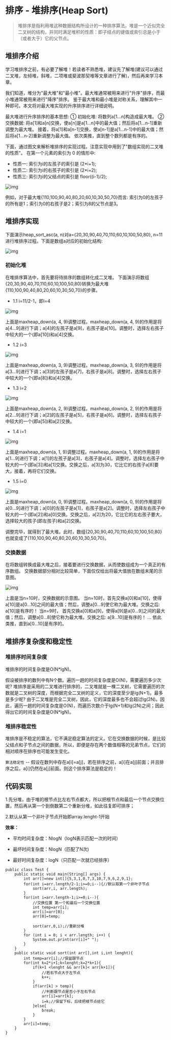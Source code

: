 #  排序 - 堆排序(Heap Sort)

> 堆排序是指利用堆这种数据结构所设计的一种排序算法。堆是一个近似完全二叉树的结构，并同时满足堆积的性质：即子结点的键值或索引总是小于（或者大于）它的父节点。

## 堆排序介绍

学习堆排序之前，有必要了解堆！若读者不熟悉堆，建议先了解堆(建议可以通过二叉堆，左倾堆，斜堆，二项堆或斐波那契堆等文章进行了解)，然后再来学习本章。

我们知道，堆分为"最大堆"和"最小堆"。最大堆通常被用来进行"升序"排序，而最小堆通常被用来进行"降序"排序。 鉴于最大堆和最小堆是对称关系，理解其中一种即可。本文将对最大堆实现的升序排序进行详细说明。

最大堆进行升序排序的基本思想: ① 初始化堆: 将数列a[1...n]构造成最大堆。 ② 交换数据: 将a[1]和a[n]交换，使a[n]是a[1...n]中的最大值；然后将a[1...n-1]重新调整为最大堆。 接着，将a[1]和a[n-1]交换，使a[n-1]是a[1...n-1]中的最大值；然后将a[1...n-2]重新调整为最大值。 依次类推，直到整个数列都是有序的。

下面，通过图文来解析堆排序的实现过程。注意实现中用到了"数组实现的二叉堆的性质"。 在第一个元素的索引为 0 的情形中:

- 性质一: 索引为i的左孩子的索引是 (2*i+1);
- 性质二: 索引为i的右孩子的索引是 (2*i+2);
- 性质三: 索引为i的父结点的索引是 floor((i-1)/2);

![img](https://gitee.com/wcy_dch/images/raw/master/img/alg-sort-heap-1.jpg)

例如，对于最大堆{110,100,90,40,80,20,60,10,30,50,70}而言: 索引为0的左孩子的所有是1；索引为0的右孩子是2；索引为8的父节点是3。

##  堆排序实现

下面演示heap_sort_asc(a, n)对a={20,30,90,40,70,110,60,10,100,50,80}, n=11进行堆排序过程。下面是数组a对应的初始化结构:

![img](https://gitee.com/wcy_dch/images/raw/master/img/alg-sort-heap-2.jpg)

### 初始化堆

在堆排序算法中，首先要将待排序的数组转化成二叉堆。 下面演示将数组{20,30,90,40,70,110,60,10,100,50,80}转换为最大堆{110,100,90,40,80,20,60,10,30,50,70}的步骤。

- 1.1 i=11/2-1，即i=4

![img](https://gitee.com/wcy_dch/images/raw/master/img/alg-sort-heap-3.jpg)

上面是maxheap_down(a, 4, 9)调整过程。maxheap_down(a, 4, 9)的作用是将a[4...9]进行下调；a[4]的左孩子是a[9]，右孩子是a[10]。调整时，选择左右孩子中较大的一个(即a[10])和a[4]交换。

- 1.2 i=3

![img](https://gitee.com/wcy_dch/images/raw/master/img/alg-sort-heap-4.jpg)

上面是maxheap_down(a, 3, 9)调整过程。maxheap_down(a, 3, 9)的作用是将a[3...9]进行下调；a[3]的左孩子是a[7]，右孩子是a[8]。调整时，选择左右孩子中较大的一个(即a[8])和a[4]交换。

- 1.3 i=2

![img](https://gitee.com/wcy_dch/images/raw/master/img/alg-sort-heap-5.jpg)

上面是maxheap_down(a, 2, 9)调整过程。maxheap_down(a, 2, 9)的作用是将a[2...9]进行下调；a[2]的左孩子是a[5]，右孩子是a[6]。调整时，选择左右孩子中较大的一个(即a[5])和a[2]交换。

- 1.4 i=1

![img](https://gitee.com/wcy_dch/images/raw/master/img/alg-sort-heap-6.jpg)

上面是maxheap_down(a, 1, 9)调整过程。maxheap_down(a, 1, 9)的作用是将a[1...9]进行下调；a[1]的左孩子是a[3]，右孩子是a[4]。调整时，选择左右孩子中较大的一个(即a[3])和a[1]交换。交换之后，a[3]为30，它比它的右孩子a[8]要大，接着，再将它们交换。

- 1.5 i=0

![img](https://gitee.com/wcy_dch/images/raw/master/img/alg-sort-heap-7.jpg)

上面是maxheap_down(a, 0, 9)调整过程。maxheap_down(a, 0, 9)的作用是将a[0...9]进行下调；a[0]的左孩子是a[1]，右孩子是a[2]。调整时，选择左右孩子中较大的一个(即a[2])和a[0]交换。交换之后，a[2]为20，它比它的左右孩子要大，选择较大的孩子(即左孩子)和a[2]交换。

调整完毕，就得到了最大堆。此时，数组{20,30,90,40,70,110,60,10,100,50,80}也就变成了{110,100,90,40,80,20,60,10,30,50,70}。

### 交换数据

在将数组转换成最大堆之后，接着要进行交换数据，从而使数组成为一个真正的有序数组。 交换数据部分相对比较简单，下面仅仅给出将最大值放在数组末尾的示意图。

![img](https://gitee.com/wcy_dch/images/raw/master/img/alg-sort-heap-8.jpg)

上面是当n=10时，交换数据的示意图。 当n=10时，首先交换a[0]和a[10]，使得a[10]是a[0...10]之间的最大值；然后，调整a[0...9]使它称为最大堆。交换之后: a[10]是有序的！ 当n=9时， 首先交换a[0]和a[9]，使得a[9]是a[0...9]之间的最大值；然后，调整a[0...8]使它称为最大堆。交换之后: a[9...10]是有序的！ ... 依此类推，直到a[0...10]是有序的。

##  堆排序复杂度和稳定性

### 堆排序时间复杂度

堆排序的时间复杂度是O(N*lgN)。

假设被排序的数列中有N个数。遍历一趟的时间复杂度是O(N)，需要遍历多少次呢? 堆排序是采用的二叉堆进行排序的，二叉堆就是一棵二叉树，它需要遍历的次数就是二叉树的深度，而根据完全二叉树的定义，它的深度至少是lg(N+1)。最多是多少呢? 由于二叉堆是完全二叉树，因此，它的深度最多也不会超过lg(2N)。因此，遍历一趟的时间复杂度是O(N)，而遍历次数介于lg(N+1)和lg(2N)之间；因此得出它的时间复杂度是O(N*lgN)。

### 堆排序稳定性

堆排序是不稳定的算法，它不满足稳定算法的定义。它在交换数据的时候，是比较父结点和子节点之间的数据，所以，即便是存在两个数值相等的兄弟节点，它们的相对顺序在排序也可能发生变化。

`算法稳定性` -- 假设在数列中存在a[i]=a[j]，若在排序之前，a[i]在a[j]前面；并且排序之后，a[i]仍然在a[j]前面。则这个排序算法是稳定的！

##  代码实现

1.先分堆，由于堆的根节点比左右节点都大，所以把根节点和最后一个节点交换位置，然后再从第一个到倒数第二个重新分堆，如此往复即可排序；

2.默认从第一个非叶子节点开始即array.lenght-1开始

**效率：**

- 平均时间复杂度：NlogN（logN表示匹配一次的时间）

- 最坏时间复杂度：NlogN（匹配了N次)

- 最好时间复杂度：logN（只匹配一次就已经排序）

```
public class Test {
    public static void main(String[] args) {
        int arr[]=new int[]{5,3,1,0,7,3,10,7,9,6,2,9,1};
        for(int i=arr.length/2-1;i>=0;i--){//默认取第一个非叶子节点
            sort(arr,i, arr.length);
        }
        for(int i=arr.length-1;i>=0;i--){
            //交换位置 第一个和最后一个交换位置
            int temp=arr[i];
            arr[i]=arr[0];
            arr[0]=temp;

            sort(arr,0,i);//重新分堆
        }
        for (int i = 0; i < arr.length; i++) {
            System.out.print(arr[i]+" ");
        }
    }
    public static void sort(int arr[],int i,int lenght){
        int temp=arr[i];//保留跟节点
        for(int k=2*i+1;k<lenght;k=2*k+1){
            if(k+1 <lenght && arr[k]< arr[k+1]){
                //若右节点大于左节点
                k++;
            }
            if(arr[k] > temp){
                //判断跟节点是否小于左右节点
                arr[i]=arr[k];
                i=k;//保留下标，后续把根节点给它
            }else{
                break;
            }
        }
        arr[i]=temp;
    }
}
```



